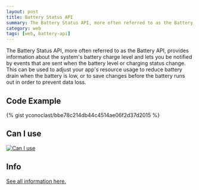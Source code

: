 ```yaml
---
layout: post
title: Battery Status API
summary: The Battery Status API, more often referred to as the Battery API, provides information about the system's battery charge level and lets you be notified by events that are sent when the battery level or charging status change. This can be used to adjust your app's resource usage to reduce battery drain when the battery is low, or to save changes before the battery runs out in order to prevent data loss.
category: web
tags: [web, battery-api]
---
```


The Battery Status API, more often referred to as the Battery API, provides information about the system's battery charge level and lets you be notified by events that are sent when the battery level or charging status change. This can be used to adjust your app's resource usage to reduce battery drain when the battery is low, or to save changes before the battery runs out in order to prevent data loss.

<!--more-->

## Code Example

{% gist yconoclast/bbe78c214db44c4514ae06f2d37d2015 %}

<script>
    if (navigator.getBattery) {
        document.write('<h2>Live Example <i id="battery-status" class="fa fa-battery-full" aria-hidden="true"></i></h2>');
    }
</script>

<span id="live-example"></span>

<script>
    if (navigator.getBattery) {
        navigator.getBattery().then(function(battery) {
            var container = document.getElementById('live-example');

            var p1 = document.createElement('p');
            var b1 = document.createTextNode("Battery charging? " + (battery.charging ? "Yes" : "No"));
            p1.appendChild(b1);

            var p2 = document.createElement('p');
            var b2 = document.createTextNode("Battery level: " + battery.level * 100 + "%");
            p2.appendChild(b2);

            var p3 = document.createElement('p');
            var b3 = document.createTextNode("Battery charging time: " + battery.chargingTime + " seconds");
            p3.appendChild(b3);

            var p4 = document.createElement('p');
            var b4 = document.createTextNode("Battery discharging time: " + battery.dischargingTime + " seconds");
            p4.appendChild(b4);

            container.appendChild(p1);
            container.appendChild(p2);
            container.appendChild(p3);
            container.appendChild(p4);

            var batteryLevel = battery.level * 100;
            var batteryLevelElement = document.getElementById('battery-status');
            batteryLevelElement.setAttribute('title', batteryLevel + '%');
            switch (true) {
                case (batteryLevel >=0 && batteryLevel < 25):
                    batteryLevelElement.className = "fa fa-battery-empty";
                    break;
                case (batteryLevel >= 25 && batteryLevel < 50):
                    batteryLevelElement.className = "fa fa-battery-quarter";
                    break;
                case (batteryLevel >= 50 && batteryLevel < 75):
                    batteryLevelElement.className = "fa fa-battery-half";
                    break;
                case (batteryLevel >= 75 && batteryLevel < 100):
                    batteryLevelElement.className = "fa fa-battery-three-quarters";
                    break;
                default:
                    batteryLevelElement.className = "fa fa-battery-full";
                    break;
            }
        });

    }
</script>

<h2>
Can I use
<i class="fa fa-chrome supported" aria-hidden="true" title="Chrome - Supported"></i>
<i class="fa fa-opera supported" aria-hidden="true" title="Opera - Supported"></i>
<i class="fa fa-firefox supported" aria-hidden="true" title="Firefox -  Supported"></i>
<i class="fa fa-safari not-supported" aria-hidden="true" title="Safari - Not Supported"></i>
<i class="fa fa-edge not-supported" aria-hidden="true" title="Edge - Not Supported"></i>
<i class="fa fa-internet-explorer not-supported" aria-hidden="true" title="Internet Explorer - Not Supported"></i>
</h2>
<p class="hide-small">
<a href="http://caniuse.com/#feat=battery-status" target="_blank">
    <img src="{{ site.baseurl }}/images/posts/battery-status-caniuse.png" alt="Can I use"/>
</a>
</p>


## Info
<a href="https://developer.mozilla.org/en-US/docs/Web/API/Battery_Status_API" target="_blank" title="Battery Status API - Web API Interfaces | MDN">See all information here.</a>
